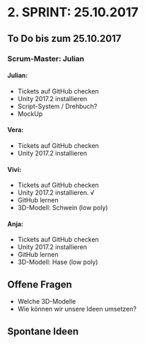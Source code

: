 # 2. SPRINT: 25.10.2017
## To Do bis zum 25.10.2017
### Scrum-Master: Julian

#### Julian:
* Tickets auf GitHub checken
* Unity 2017.2 installieren
* Script-System / Drehbuch?
* MockUp

#### Vera:
* Tickets auf GitHub checken
* Unity 2017.2 installieren

#### Vivi:
* Tickets auf GitHub checken
* Unity 2017.2 installieren.  √
* GitHub lernen
* 3D-Modell: Schwein (low poly)

#### Anja:
* Tickets auf GitHub checken
* Unity 2017.2 installieren
* GitHub lernen
* 3D-Modell: Hase (low poly)


## Offene Fragen
* Welche 3D-Modelle
* Wie können wir unsere Ideen umsetzen? 

## Spontane Ideen
